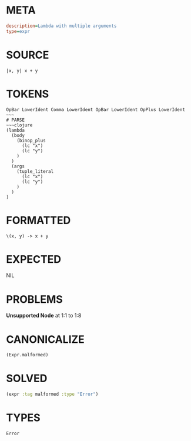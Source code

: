 # META
~~~ini
description=Lambda with multiple arguments
type=expr
~~~
# SOURCE
~~~roc
|x, y| x + y
~~~
# TOKENS
~~~text
OpBar LowerIdent Comma LowerIdent OpBar LowerIdent OpPlus LowerIdent ~~~
# PARSE
~~~clojure
(lambda
  (body
    (binop_plus
      (lc "x")
      (lc "y")
    )
  )
  (args
    (tuple_literal
      (lc "x")
      (lc "y")
    )
  )
)
~~~
# FORMATTED
~~~roc
\(x, y) -> x + y
~~~
# EXPECTED
NIL
# PROBLEMS
**Unsupported Node**
at 1:1 to 1:8

# CANONICALIZE
~~~clojure
(Expr.malformed)
~~~
# SOLVED
~~~clojure
(expr :tag malformed :type "Error")
~~~
# TYPES
~~~roc
Error
~~~
